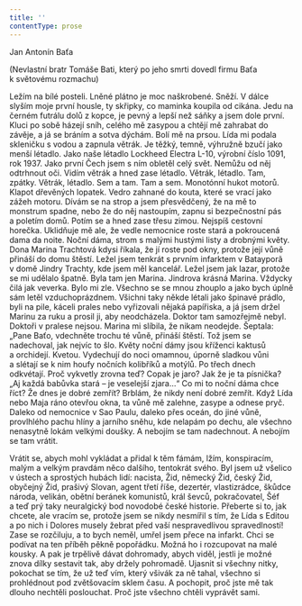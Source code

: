 ```yaml
---
title: ''
contentType: prose
---
```


Jan Antonín Baťa

(Nevlastní bratr Tomáše Bati, který po jeho smrti dovedl firmu Baťa k světovému rozmachu)

Ležím na bílé posteli. Lněné plátno je moc naškrobené. Sněží. V dálce slyším moje první housle, ty skřipky, co maminka koupila od cikána. Jedu na černém futrálu dolů z kopce, je pevný a lepší než sáňky a jsem dole první. Kluci po sobě házejí sníh, celého mě zasypou a chtějí mě zahrabat do závěje, a já se bráním a sotva dýchám. Bolí mě na prsou. Lída mi podala skleničku s vodou a zapnula větrák. Je těžký, temně, výhružně bzučí jako menší létadlo. Jako naše létadlo Lockheed Electra L-10, výrobní číslo 1091, rok 1937. Jako první Čech jsem s ním obletěl celý svět. Nemůžu od něj odtrhnout oči. Vidím větrák a hned zase létadlo. Větrák, létadlo. Tam, zpátky. Větrák, létadlo. Sem a tam. Tam a sem. Monotónní hukot motorů. Klapot dřevěných lopatek. Vedro zahnané do kouta, které se vrací jako zážeh motoru. Dívám se na strop a jsem přesvědčený, že na mě to monstrum spadne, nebo že do něj nastoupím, zapnu si bezpečnostní pás a poletím domů. Potím se a hned zase třesu zimou. Nejspíš cestovní horečka. Uklidňuje mě ale, že vedle nemocnice roste stará a pokroucená dama da noite. Noční dáma, strom s malými hustými listy a drobnými květy. Dona Marina Trachtová kdysi říkala, že jí roste pod okny, protože její vůně přináší do domu štěstí. Ležel jsem tenkrát s prvním infarktem v Batayporã v domě Jindry Trachty, kde jsem měl kancelář. Ležel jsem jak lazar, protože se mi udělalo špatně. Byla tam jen Marina. Jindrova krásná Marina. Vždycky čilá jak veverka. Bylo mi zle. Všechno se se mnou zhouplo a jako bych úplně sám letěl vzduchoprázdnem. Všichni taky někde létali jako špinavé prádlo, byli na pile, káceli prales nebo vyřizovali nějaká papířiska, a já jsem držel Marinu za ruku a prosil ji, aby neodcházela. Doktor tam samozřejmě nebyl. Doktoři v pralese nejsou. Marina mi slíbila, že nikam neodejde. Šeptala: „Pane Baťo, vdechněte trochu té vůně, přináší štěstí. Tož jsem se nadechoval, jak nejvíc to šlo. Květy noční dámy jsou kříženci kaktusů a orchidejí. Kvetou. Vydechují do noci omamnou, úporně sladkou vůni a slétají se k nim houfy nočních kolibříků a motýlů. Po třech dnech odkvétají. Proč vykvetly zrovna teď? Copak je jaro? Jak že je ta písnička? „Aj každá babůvka stará – je veselejší zjara…“ Co mi to noční dáma chce říct? Že dnes je dobré zemřít? Brblám, že nikdy není dobré zemřít. Když Lída nebo Maja ráno otevřou okna, ta vůně mě zalehne, zasype a odnese pryč. Daleko od nemocnice v Sao Paulu, daleko přes oceán, do jiné vůně, provlhlého pachu hlíny a jarního sněhu, kde nelapám po dechu, ale všechno nenasytně lokám velkými doušky. A nebojím se tam nadechnout. A nebojím se tam vrátit.

Vrátit se, abych mohl vykládat a přidal k těm fámám, lžím, konspiracím, malým a velkým pravdám něco dalšího, tentokrát svého. Byl jsem už všelico v ústech a sprostých hubách lidí: nacista, Žid, německý Žid, český Žid, obyčejný Žid, prašivý Slovan, agent třetí říše, dezertér, vlastizrádce, škůdce národa, velikán, obětní beránek komunistů, král ševců, pokračovatel, Šéf a teď prý taky neuralgický bod novodobé české historie. Přeberte si to, jak chcete, ale vracím se, protože jsem se nikdy nesmířil s tím, že Lída s Editou a po nich i Dolores musely žebrat před vaší nespravedlivou spravedlností! Zase se rozčiluju, a to bych neměl, umřel jsem přece na infarkt. Chci se podívat na ten příběh pěkně popořádku. Možná ho i rozcupovat na malé kousky. A pak je trpělivě dávat dohromady, abych viděl, jestli je možné znova dílky sestavit tak, aby držely pohromadě. Ujasnit si všechny nitky, pokochat se tím, že už teď vím, který všivák za ně tahal, všechno si prohlédnout pod zvětšovacím sklem času. A pochopit, proč jste mě tak dlouho nechtěli poslouchat. Proč jste všechno chtěli vyprávět sami.
